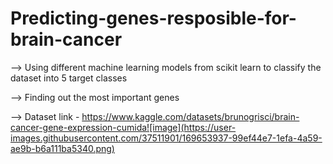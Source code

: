 # Predicting-genes-resposible-for-brain-cancer
--> Using different machine learning models from scikit learn to classify the dataset into 5 target classes 


--> Finding out the most important genes


--> Dataset link - https://www.kaggle.com/datasets/brunogrisci/brain-cancer-gene-expression-cumida![image](https://user-images.githubusercontent.com/37511901/169653937-99ef44e7-1efa-4a59-ae9b-b6a111ba5340.png)
